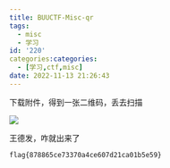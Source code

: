 ```yaml
---
title: BUUCTF-Misc-qr
tags:
  - misc
  - 学习
id: '220'
categories:categories:
  - [学习,ctf,misc]
date: 2022-11-13 21:26:43
---
```


下载附件，得到一张二维码，丢去扫描

![](https://pic.niaoluo.top/%E7%BD%91%E7%AB%99%E8%B0%83%E7%94%A8/misc%E9%9C%80%E8%A6%81/image-27-1024x313.png)

王德发，咋就出来了

```
flag{878865ce73370a4ce607d21ca01b5e59}
```